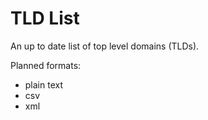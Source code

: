 # TLD List

An up to date list of top level domains (TLDs).

Planned formats:

- plain text
- csv
- xml
